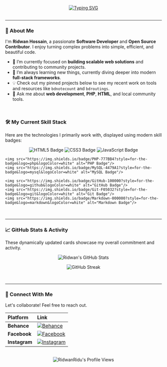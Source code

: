 <div align="center">
    <a href="https://github.com/RidwanRidu">
        <img src="https://readme-typing-svg.herokuapp.com?font=Fira+Code&size=30&duration=4000&pause=500&color=00BFFF&center=true&vCenter=true&width=500&lines=Hi+there%2C+I'm+Ridwan+Hossain!+%2C;Welcome+to+my+GitHub+Profile!;💻+Software+Developer" alt="Typing SVG" />
    </a>
</div>

<br />

---

### 👋 About Me

I'm **Ridwan Hossain**, a passionate **Software Developer** and **Open Source Contributor**. I enjoy turning complex problems into simple, efficient, and beautiful code.

-   🔭 I’m currently focused on **building scalable web solutions** and contributing to community projects.
-   🌱 I’m always learning new things, currently diving deeper into modern **full-stack frameworks**.
-   💡 Check out my pinned projects below to see my recent work on tools and resources like `bdnotecount` and `bdroutings`.
-   💬 Ask me about **web development**, **PHP**, **HTML**, and local community tools.

<br />

### 🛠️ My Current Skill Stack

Here are the technologies I primarily work with, displayed using modern skill badges:

<p align="center">
    <img src="https://img.shields.io/badge/HTML5-E34F26?style=for-the-badge&logo=html5&logoColor=white" alt="HTML5 Badge"/>
    <img src="https://img.shields.io/badge/CSS3-1572B6?style=for-the-badge&logo=css3&logoColor=white" alt="CSS3 Badge"/>
    <img src="https://img.shields.io/badge/JavaScript-F7DF1E?style=for-the-badge&logo=javascript&logoColor=black" alt="JavaScript Badge"/>
    
    <img src="https://img.shields.io/badge/PHP-777BB4?style=for-the-badge&logo=php&logoColor=white" alt="PHP Badge"/>
    <img src="https://img.shields.io/badge/MySQL-4479A1?style=for-the-badge&logo=mysql&logoColor=white" alt="MySQL Badge"/>
    
    <img src="https://img.shields.io/badge/GitHub-100000?style=for-the-badge&logo=github&logoColor=white" alt="GitHub Badge"/>
    <img src="https://img.shields.io/badge/Git-F05032?style=for-the-badge&logo=git&logoColor=white" alt="Git Badge"/>
    <img src="https://img.shields.io/badge/Markdown-000000?style=for-the-badge&logo=markdown&logoColor=white" alt="Markdown Badge"/>
</p>

<br />

---

### 📈 GitHub Stats & Activity

These dynamically updated cards showcase my overall commitment and activity.

<p align="center">
    <img src="https://github-readme-stats.vercel.app/api?username=RidwanRidu&show_icons=true&theme=blue-green&hide_border=true&count_private=true" alt="Ridwan's GitHub Stats" />
</p>
<p align="center">
    <img src="https://github-readme-streak-stats.herokuapp.com/?user=RidwanRidu&theme=blue-green&hide_border=true" alt="GitHub Streak" />
</p>

<br />

---

### 🔗 Connect With Me

Let's collaborate! Feel free to reach out.

| Platform | Link |
| :--- | :--- |
| **Behance** | [![Behance](https://img.shields.io/badge/Behance-1769FF?style=for-the-badge&logo=behance&logoColor=white)](https://www.behance.net/ridwanridu) |
| **Facebook** | [![Facebook](https://img.shields.io/badge/Facebook-1877F2?style=for-the-badge&logo=facebook&logoColor=white)](https://www.facebook.com/rhmridwan/) |
| **Instagram** | [![Instagram](https://img.shields.io/badge/Instagram-E4405F?style=for-the-badge&logo=instagram&logoColor=white)](https://www.instagram.com/rid1ridu/) |

<br />

<div align="center">
    <img src="https://komarev.com/ghpvc/?username=RidwanRidu&label=Profile%20Views&color=0e75b6&style=plastic" alt="RidwanRidu's Profile Views" />
</div>
